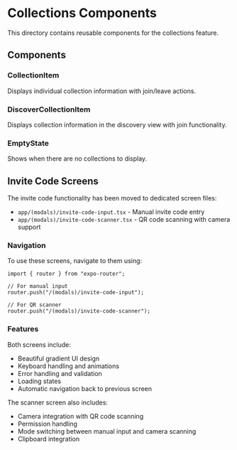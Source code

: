 # Collections Components

This directory contains reusable components for the collections feature.

## Components

### CollectionItem

Displays individual collection information with join/leave actions.

### DiscoverCollectionItem

Displays collection information in the discovery view with join functionality.

### EmptyState

Shows when there are no collections to display.

## Invite Code Screens

The invite code functionality has been moved to dedicated screen files:

- `app/(modals)/invite-code-input.tsx` - Manual invite code entry
- `app/(modals)/invite-code-scanner.tsx` - QR code scanning with camera support

### Navigation

To use these screens, navigate to them using:

```tsx
import { router } from "expo-router";

// For manual input
router.push("/(modals)/invite-code-input");

// For QR scanner
router.push("/(modals)/invite-code-scanner");
```

### Features

Both screens include:

- Beautiful gradient UI design
- Keyboard handling and animations
- Error handling and validation
- Loading states
- Automatic navigation back to previous screen

The scanner screen also includes:

- Camera integration with QR code scanning
- Permission handling
- Mode switching between manual input and camera scanning
- Clipboard integration

